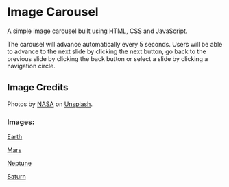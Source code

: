 # Image Carousel

A simple image carousel built using HTML, CSS and JavaScript. 

The carousel will advance automatically every 5 seconds. Users will be able to advance to the next slide by clicking the next button, go back to the previous slide by clicking the back button or select a slide by clicking a navigation circle.

## Image Credits

Photos by [NASA](https://unsplash.com/@nasa?utm_content=creditCopyText&utm_medium=referral&utm_source=unsplash) on [Unsplash](https://unsplash.com/photos/saturn-and-its-rings-2W-QWAC0mzI?utm_content=creditCopyText&utm_medium=referral&utm_source=unsplash).

### Images:
[Earth](https://unsplash.com/photos/earth-with-clouds-above-the-african-continent-vhSz50AaFAs)

[Mars]( https://unsplash.com/photos/mars-on-a-black-background-N3BQHYOVq5E)

[Neptune](https://unsplash.com/photos/neptune-on-a-black-background-ScBkW9AKgcA)

[Saturn]( https://unsplash.com/photos/saturn-and-its-rings-2W-QWAC0mzI)